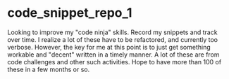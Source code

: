 # code_snippet_repo_1
Looking to improve my "code ninja" skills. Record my snippets and track over time. I realize a lot of these have to be refactored, and 
currently too verbose. However, the key for me at this point is to just get something workable and "decent" written in a timely manner. 
A lot of these are from code challenges and other such activities. Hope to have more than 100 of these in a few months or so. 
